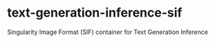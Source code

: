 # text-generation-inference-sif
Singularity Image Format (SIF) container for Text Generation Inference
